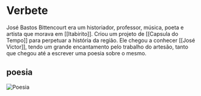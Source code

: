 # Verbete
José Bastos Bittencourt era um historiador, professor, música, poeta e artista que morava em [[Itabirito]]. Criou um projeto de [[Capsula do Tempo]] para perpetuar a história da região. Ele chegou a conhecer [[José Victor]], tendo um grande encantamento pelo trabalho do artesão, tanto que chegou até a escrever uma poesia sobre o mesmo. 

## poesia
![Poesia](file:///home/luisa/Documentos/TCC/01%20Arquivos%20Z%C3%A9%20Victor/WhatsApp%20Image%202021-08-16%20at%2011.56.06(1).jpeg)